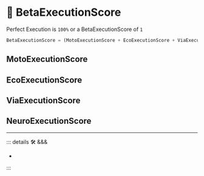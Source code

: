 
# 🔷 <beta>BetaExecutionScore</beta>

Perfect Execution is `100%` or a BetaExecutionScore of `1`

```py
BetaExecutionScore = (MotoExecutionScore + EcoExecutionScore + ViaExecutionScore + NeuroExecutionScore)
```

## MotoExecutionScore

## EcoExecutionScore

## ViaExecutionScore

## NeuroExecutionScore

---

<!-- =================================================== -->
<!-- =================================================== -->
<!-- =================================================== -->
<!-- =================================================== -->
<!-- =================================================== -->
::: details 🛠 <dev>&&&</dev>

-

:::
